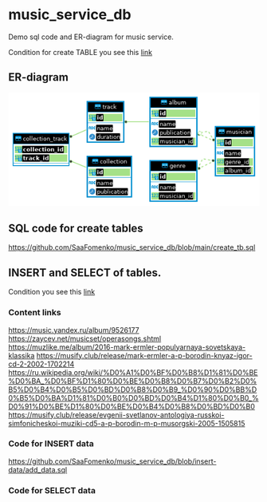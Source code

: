# music_service_db
Demo sql code and ER-diagram for music service.

Condition for create TABLE you see this [link](https://github.com/netology-code/sqlcpp-homeworks/tree/main/02)

## ER-diagram
![ER-diagram for music service](./music_service_db.png)

## SQL code for create tables 
<https://github.com/SaaFomenko/music_service_db/blob/main/create_tb.sql>

## INSERT and SELECT of tables.
Condition you see this [link](https://github.com/netology-code/sqlcpp-homeworks/tree/main/03)

### Content links
<https://music.yandex.ru/album/9526177>
<https://zaycev.net/musicset/operasongs.shtml>
<https://muzlike.me/album/2016-mark-ermler-populyarnaya-sovetskaya-klassika>
<https://musify.club/release/mark-ermler-a-p-borodin-knyaz-igor-cd-2-2002-1702214>
<https://ru.wikipedia.org/wiki/%D0%A1%D0%BF%D0%B8%D1%81%D0%BE%D0%BA_%D0%BF%D1%80%D0%BE%D0%B8%D0%B7%D0%B2%D0%B5%D0%B4%D0%B5%D0%BD%D0%B8%D0%B9_%D0%90%D0%BB%D0%B5%D0%BA%D1%81%D0%B0%D0%BD%D0%B4%D1%80%D0%B0_%D0%91%D0%BE%D1%80%D0%BE%D0%B4%D0%B8%D0%BD%D0%B0>
<https://musify.club/release/evgenii-svetlanov-antologiya-russkoi-simfonicheskoi-muziki-cd5-a-p-borodin-m-p-musorgski-2005-1505815>


### Code for INSERT data
<https://github.com/SaaFomenko/music_service_db/blob/insert-data/add_data.sql>

### Code for SELECT data
